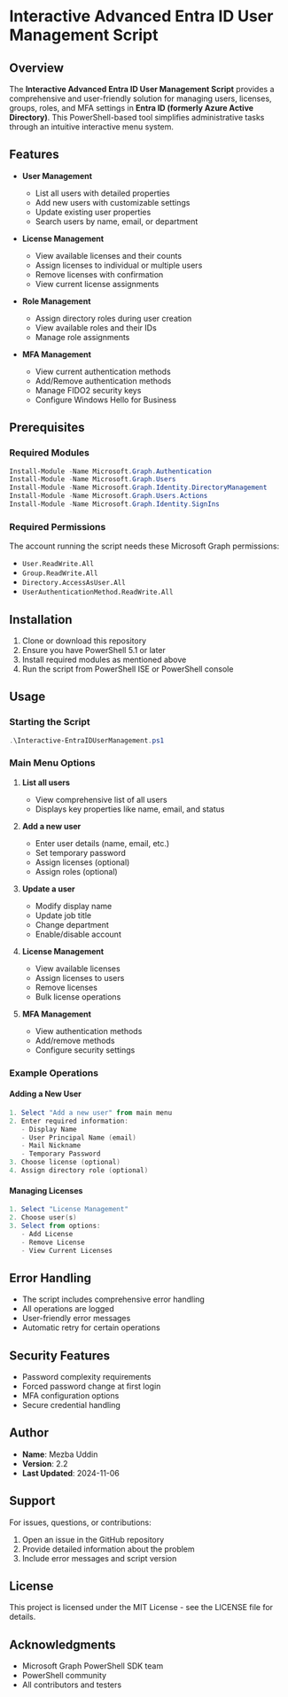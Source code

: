 # Interactive Advanced Entra ID User Management Script

## Overview

The **Interactive Advanced Entra ID User Management Script** provides a comprehensive and user-friendly solution for managing users, licenses, groups, roles, and MFA settings in **Entra ID (formerly Azure Active Directory)**. This PowerShell-based tool simplifies administrative tasks through an intuitive interactive menu system.

## Features

- **User Management**
  - List all users with detailed properties
  - Add new users with customizable settings
  - Update existing user properties
  - Search users by name, email, or department

- **License Management**
  - View available licenses and their counts
  - Assign licenses to individual or multiple users
  - Remove licenses with confirmation
  - View current license assignments

- **Role Management**
  - Assign directory roles during user creation
  - View available roles and their IDs
  - Manage role assignments

- **MFA Management**
  - View current authentication methods
  - Add/Remove authentication methods
  - Manage FIDO2 security keys
  - Configure Windows Hello for Business

## Prerequisites

### Required Modules
```powershell
Install-Module -Name Microsoft.Graph.Authentication
Install-Module -Name Microsoft.Graph.Users
Install-Module -Name Microsoft.Graph.Identity.DirectoryManagement
Install-Module -Name Microsoft.Graph.Users.Actions
Install-Module -Name Microsoft.Graph.Identity.SignIns
```

### Required Permissions
The account running the script needs these Microsoft Graph permissions:
- `User.ReadWrite.All`
- `Group.ReadWrite.All`
- `Directory.AccessAsUser.All`
- `UserAuthenticationMethod.ReadWrite.All`

## Installation

1. Clone or download this repository
2. Ensure you have PowerShell 5.1 or later
3. Install required modules as mentioned above
4. Run the script from PowerShell ISE or PowerShell console

## Usage

### Starting the Script
```powershell
.\Interactive-EntraIDUserManagement.ps1
```

### Main Menu Options
1. **List all users**
   - View comprehensive list of all users
   - Displays key properties like name, email, and status

2. **Add a new user**
   - Enter user details (name, email, etc.)
   - Set temporary password
   - Assign licenses (optional)
   - Assign roles (optional)

3. **Update a user**
   - Modify display name
   - Update job title
   - Change department
   - Enable/disable account

4. **License Management**
   - View available licenses
   - Assign licenses to users
   - Remove licenses
   - Bulk license operations

5. **MFA Management**
   - View authentication methods
   - Add/remove methods
   - Configure security settings

### Example Operations

#### Adding a New User
```powershell
1. Select "Add a new user" from main menu
2. Enter required information:
   - Display Name
   - User Principal Name (email)
   - Mail Nickname
   - Temporary Password
3. Choose license (optional)
4. Assign directory role (optional)
```

#### Managing Licenses
```powershell
1. Select "License Management"
2. Choose user(s)
3. Select from options:
   - Add License
   - Remove License
   - View Current Licenses
```

## Error Handling

- The script includes comprehensive error handling
- All operations are logged
- User-friendly error messages
- Automatic retry for certain operations

## Security Features

- Password complexity requirements
- Forced password change at first login
- MFA configuration options
- Secure credential handling

## Author
- **Name**: Mezba Uddin
- **Version**: 2.2
- **Last Updated**: 2024-11-06

## Support

For issues, questions, or contributions:
1. Open an issue in the GitHub repository
2. Provide detailed information about the problem
3. Include error messages and script version

## License

This project is licensed under the MIT License - see the LICENSE file for details.

## Acknowledgments

- Microsoft Graph PowerShell SDK team
- PowerShell community
- All contributors and testers
